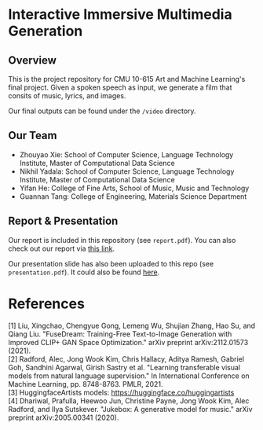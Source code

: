 # Interactive Immersive Multimedia Generation

## Overview

This is the project repository for CMU 10-615 Art and Machine Learning's final project. Given a spoken speech as input, we generate a film that consits of music, lyrics, and images.

Our final outputs can be found under the `/video` directory.

## Our Team

- Zhouyao Xie: School of Computer Science, Language Technology Institute, Master of Computational Data Science
- Nikhil Yadala: School of Computer Science, Language Technology Institute, Master of Computational Data Science
- Yifan He: College of Fine Arts, School of Music, Music and Technology
- Guannan Tang: College of Engineering, Materials Science Department

## Report & Presentation

Our report is included in this repository (see `report.pdf`). You can also check out our report via [this link](https://docs.google.com/document/d/1n7jtXed6hKWhCfQGKV0GhT0UWBGgBF_y/edit?usp=sharing&ouid=100645612073317945557&rtpof=true&sd=true).

Our presentation slide has also been uploaded to this repo (see `presentation.pdf`). It could also be found [here](https://docs.google.com/presentation/d/119QP-hJ5BajnJeNcwqrSVAARHUDr09Vg1w8m0VyIjGA/edit?usp=sharing).

# References

[1] Liu, Xingchao, Chengyue Gong, Lemeng Wu, Shujian Zhang, Hao Su, and Qiang Liu. "FuseDream: Training-Free Text-to-Image Generation with Improved CLIP+ GAN Space Optimization." arXiv preprint arXiv:2112.01573 (2021).  
[2] Radford, Alec, Jong Wook Kim, Chris Hallacy, Aditya Ramesh, Gabriel Goh, Sandhini Agarwal, Girish Sastry et al. "Learning transferable visual models from natural language supervision." In International Conference on Machine Learning, pp. 8748-8763. PMLR, 2021.  
[3] HuggingfaceArtists models: https://huggingface.co/huggingartists  
[4] Dhariwal, Prafulla, Heewoo Jun, Christine Payne, Jong Wook Kim, Alec Radford, and Ilya Sutskever. "Jukebox: A generative model for music." arXiv preprint arXiv:2005.00341 (2020).
